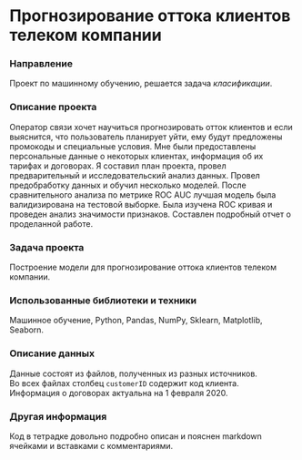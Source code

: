 # Прогнозирование оттока клиентов телеком компании

### Направление
Проект по машинному обучению, решается задача *класификации*.

### Описание проекта
Оператор связи хочет научиться прогнозировать отток клиентов и если выяснится, что пользователь планирует уйти, ему будут предложены промокоды и специальные условия. Мне были предоставлены персональные данные о некоторых клиентах, информация об их тарифах и договорах. Я составил план проекта, провел предварительный и исследовательский анализ данных. Провел предобработку данных и обучил несколько моделей. После сравнительного анализа по метрике ROC AUC лучшая модель была валидизирована на тестовой выборке. Была изучена ROC кривая и проведен анализ значимости признаков. Составлен подробный отчет о проделанной работе.

### Задача проекта
Построение модели для прогнозирование оттока клиентов телеком компании.

### Использованные библиотеки и техники
Машинное обучение, Python, Pandas, NumPy, Sklearn, Matplotlib, Seaborn.

### Описание данных
Данные состоят из файлов, полученных из разных источников.  
Во всех файлах столбец `customerID` содержит код клиента.  
Информация о договорах актуальна на 1 февраля 2020.

### Другая информация
Код в тетрадке довольно подробно описан и пояснен markdown ячейками и вставками с комментариями.
